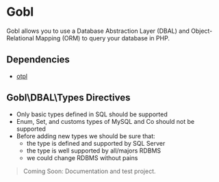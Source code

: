 # Gobl
Gobl allows you to use a Database Abstraction Layer (DBAL) and Object-Relational Mapping (ORM) to query your database in PHP.

## Dependencies
 - [otpl](https://github.com/silassare/otpl/)

## Gobl\DBAL\Types Directives
 - Only basic types defined in SQL should be supported
 - Enum, Set, and customs types of MySQL and Co should not be supported
 - Before adding new types we should be sure that:
   - the type is defined and supported by SQL Server
   - the type is well supported by all/majors RDBMS
   - we could change RDBMS without pains

> Coming Soon: Documentation and test project.
